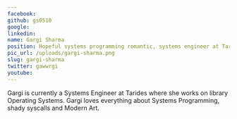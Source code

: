 ```yaml
---
facebook: 
github: gs0510
google: 
linkedin: 
name: Gargi Sharma
position: Hopeful systems programming romantic, systems engineer at Tarides
pic_url: /uploads/gargi-sharma.png
slug: gargi-sharma
twitter: gawwrgi
youtube: 
---
```

<p>Gargi is currently a Systems Engineer at Tarides where she works on library Operating Systems. Gargi loves everything about Systems Programming, shady syscalls and Modern Art.</p>
